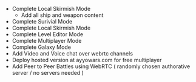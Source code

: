 - Complete Local Skirmish Mode
  - Add all ship and weapon content
- Complete Surivial Mode
- Complete Local Skirmish Mode
- Complete Level Editor Mode
- Complete Multiplayer Mode
- Complete Galaxy Mode
- Add Video and Voice chat over webrtc channels
- Deploy hosted version at ayyowars.com for free multiplayer
- Add Peer to Peer Battles using WebRTC ( randomly chosen authorative server / no servers needed )